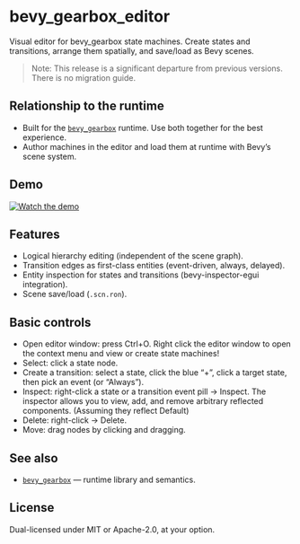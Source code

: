 # bevy_gearbox_editor

Visual editor for bevy_gearbox state machines. Create states and transitions, arrange them spatially, and save/load as Bevy scenes.

> Note: This release is a significant departure from previous versions. There is no migration guide.

## Relationship to the runtime

- Built for the [`bevy_gearbox`](https://github.com/DEMIURGE-studio/bevy_gearbox) runtime. Use both together for the best experience.
- Author machines in the editor and load them at runtime with Bevy’s scene system.

## Demo

[![Watch the demo](https://img.youtube.com/vi/BPpJggyqm6E/hqdefault.jpg)](https://youtu.be/BPpJggyqm6E)

## Features

- Logical hierarchy editing (independent of the scene graph).
- Transition edges as first-class entities (event-driven, always, delayed).
- Entity inspection for states and transitions (bevy-inspector-egui integration).
- Scene save/load (`.scn.ron`).

## Basic controls

- Open editor window: press Ctrl+O. Right click the editor window to open the context menu and view or create state machines!
- Select: click a state node.
- Create a transition: select a state, click the blue “+”, click a target state, then pick an event (or “Always”).
- Inspect: right-click a state or a transition event pill → Inspect. The inspector allows you to view, add, and remove arbitrary reflected components. (Assuming they reflect Default)
- Delete: right-click → Delete.
- Move: drag nodes by clicking and dragging.

## See also

- [`bevy_gearbox`](https://github.com/DEMIURGE-studio/bevy_gearbox) — runtime library and semantics.

## License

Dual-licensed under MIT or Apache-2.0, at your option.
